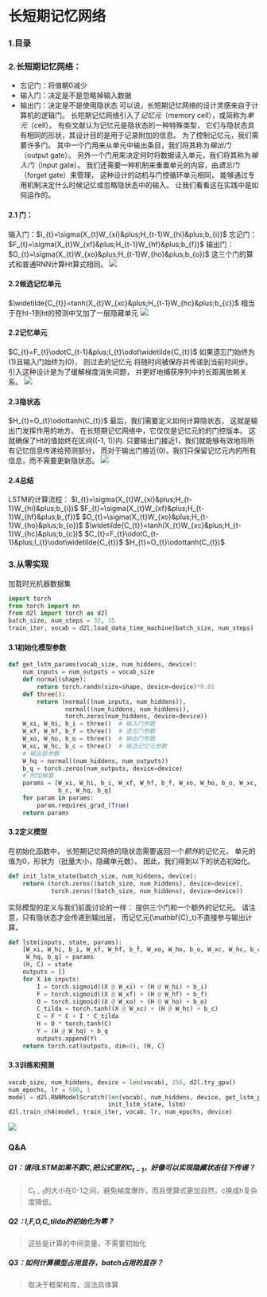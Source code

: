 # 长短期记忆网络
### 1.目录
### 2.长短期记忆网络：
- 忘记门：将值朝0减少
- 输入门：决定是不是忽略掉输入数据
- 输出门：决定是不是使用隐状态
可以说，长短期记忆网络的设计灵感来自于计算机的逻辑门。 长短期记忆网络引入了*记忆元*（memory cell），或简称为*单元*（cell）。 有些文献认为记忆元是隐状态的一种特殊类型， 它们与隐状态具有相同的形状，其设计目的是用于记录附加的信息。 为了控制记忆元，我们需要许多门。 其中一个门用来从单元中输出条目，我们将其称为*输出门*（output gate）。 另外一个门用来决定何时将数据读入单元，我们将其称为*输入门*（input gate）。 我们还需要一种机制来重置单元的内容，由*遗忘门*（forget gate）来管理， 这种设计的动机与门控循环单元相同， 能够通过专用机制决定什么时候记忆或忽略隐状态中的输入。 让我们看看这在实践中是如何运作的。
#### 2.1 门：
输入门：$I_{t}=\sigma(X_{t}W_{xi}&plus;H_{t-1}W_{hi}&plus;b_{i})$
忘记门：$F_{t}=\sigma(X_{t}W_{xf}&plus;H_{t-1}W_{hf}&plus;b_{f})$
输出门：$O_{t}=\sigma(X_{t}W_{xo}&plus;H_{t-1}W_{ho}&plus;b_{o})$
这三个门的算式和普通RNN计算Ht算式相同。
![](../imgs/57/57-1.png)
#### 2.2候选记忆单元
$\widetilde{C_{t}}=tanh(X_{t}W_{xc}&plus;H_{t-1}W_{hc}&plus;b_{c})$
相当于在ht-1到ht的预测中又加了一层隐藏单元
![](../imgs/57/57-2.png)
#### 2.2记忆单元
$C_{t}=F_{t}\odotC_{t-1}&plus;I_{t}\odot\widetilde{C_{t}}$
如果遗忘门始终为\(1\)且输入门始终为\(0\)， 则过去的记忆元 将随时间被保存并传递到当前时间步。 引入这种设计是为了缓解梯度消失问题， 并更好地捕获序列中的长距离依赖关系。
![](../imgs/57/57-3.png)
#### 2.3隐状态
$H_{t}=O_{t}\odottanh(C_{t})$
最后，我们需要定义如何计算隐状态， 这就是输出门发挥作用的地方。 在长短期记忆网络中，它仅仅是记忆元的的门控版本。 这就确保了Ht的值始终在区间\((-1, 1)\)内.
只要输出门接近1，我们就能够有效地将所有记忆信息传递给预测部分， 而对于输出门接近\(0\)，我们只保留记忆元内的所有信息，而不需要更新隐状态。
![](../imgs/57/57-4.png)
#### 2.4总结
LSTM的计算流程：
$I_{t}=\sigma(X_{t}W_{xi}&plus;H_{t-1}W_{hi}&plus;b_{i})$
$F_{t}=\sigma(X_{t}W_{xf}&plus;H_{t-1}W_{hf}&plus;b_{f})$
$O_{t}=\sigma(X_{t}W_{xo}&plus;H_{t-1}W_{ho}&plus;b_{o})$
$\widetilde{C_{t}}=tanh(X_{t}W_{xc}&plus;H_{t-1}W_{hc}&plus;b_{c})$
$C_{t}=F_{t}\odotC_{t-1}&plus;I_{t}\odot\widetilde{C_{t}}$
$H_{t}=O_{t}\odottanh(C_{t})$
### 3.从零实现
加载时光机器数据集
```python
import torch
from torch import nn
from d2l import torch as d2l
batch_size, num_steps = 32, 35
train_iter, vocab = d2l.load_data_time_machine(batch_size, num_steps)
```
#### 3.1初始化模型参数
```python
def get_lstm_params(vocab_size, num_hiddens, device):
    num_inputs = num_outputs = vocab_size
    def normal(shape):
        return torch.randn(size=shape, device=device)*0.01
    def three():
        return (normal((num_inputs, num_hiddens)),
                normal((num_hiddens, num_hiddens)),
                torch.zeros(num_hiddens, device=device))
    W_xi, W_hi, b_i = three()  # 输入门参数
    W_xf, W_hf, b_f = three()  # 遗忘门参数
    W_xo, W_ho, b_o = three()  # 输出门参数
    W_xc, W_hc, b_c = three()  # 候选记忆元参数
    # 输出层参数
    W_hq = normal((num_hiddens, num_outputs))
    b_q = torch.zeros(num_outputs, device=device)
    # 附加梯度
    params = [W_xi, W_hi, b_i, W_xf, W_hf, b_f, W_xo, W_ho, b_o, W_xc, W_hc,
              b_c, W_hq, b_q]
    for param in params:
        param.requires_grad_(True)
    return params
```
#### 3.2定义模型
在初始化函数中， 长短期记忆网络的隐状态需要返回一个*额外*的记忆元， 单元的值为0，形状为（批量大小，隐藏单元数）。 因此，我们得到以下的状态初始化。
```python
def init_lstm_state(batch_size, num_hiddens, device):
    return (torch.zeros((batch_size, num_hiddens), device=device),
            torch.zeros((batch_size, num_hiddens), device=device))
```
实际模型的定义与我们前面讨论的一样： 提供三个门和一个额外的记忆元。 请注意，只有隐状态才会传递到输出层， 而记忆元\(\mathbf{C}_t\)不直接参与输出计算。
```python
def lstm(inputs, state, params):
    [W_xi, W_hi, b_i, W_xf, W_hf, b_f, W_xo, W_ho, b_o, W_xc, W_hc, b_c,
     W_hq, b_q] = params
    (H, C) = state
    outputs = []
    for X in inputs:
        I = torch.sigmoid((X @ W_xi) + (H @ W_hi) + b_i)
        F = torch.sigmoid((X @ W_xf) + (H @ W_hf) + b_f)
        O = torch.sigmoid((X @ W_xo) + (H @ W_ho) + b_o)
        C_tilda = torch.tanh((X @ W_xc) + (H @ W_hc) + b_c)
        C = F * C + I * C_tilda
        H = O * torch.tanh(C)
        Y = (H @ W_hq) + b_q
        outputs.append(Y)
    return torch.cat(outputs, dim=0), (H, C)
```
#### 3.3训练和预测
```python
vocab_size, num_hiddens, device = len(vocab), 256, d2l.try_gpu()
num_epochs, lr = 500, 1
model = d2l.RNNModelScratch(len(vocab), num_hiddens, device, get_lstm_params,
                            init_lstm_state, lstm)
d2l.train_ch8(model, train_iter, vocab, lr, num_epochs, device)
```
![](../imgs/57/57-5.png)
### Q&A
##### Q1：请问LSTM如果不要C,把公式里的$C_{t-1}$，好像可以实现隐藏状态往下传递？
> $C_{t-1}$的大小在0-1之间，避免梯度爆炸，而且使算式更加自然，c换成h复杂度降低。
##### Q2：I,F,O,C_tilda的初始化为零？
> 这些是计算的中间变量，不需要初始化
##### Q3：如何计算模型占用显存，batch占用的显存？
> 取决于框架和库，没法具体算
 
